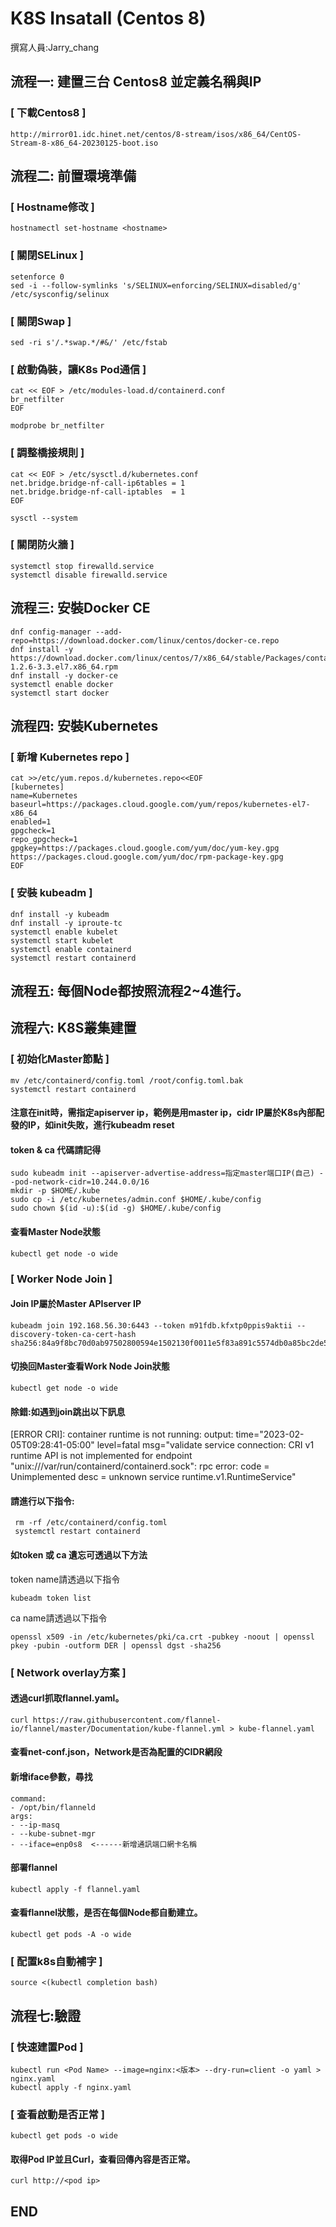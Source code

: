 # K8S Insatall (Centos 8)
撰寫人員:Jarry_chang
## 流程一: 建置三台 Centos8 並定義名稱與IP
### [ 下載Centos8 ]
    http://mirror01.idc.hinet.net/centos/8-stream/isos/x86_64/CentOS-Stream-8-x86_64-20230125-boot.iso
    

## 流程二: 前置環境準備
### [ Hostname修改 ]
    hostnamectl set-hostname <hostname>
### [ 關閉SELinux ]
    setenforce 0
    sed -i --follow-symlinks 's/SELINUX=enforcing/SELINUX=disabled/g' /etc/sysconfig/selinux
### [ 關閉Swap ]
    sed -ri s'/.*swap.*/#&/' /etc/fstab
    
### [ 啟動偽裝，讓K8s Pod通信 ]
    cat << EOF > /etc/modules-load.d/containerd.conf
    br_netfilter
    EOF
    
    modprobe br_netfilter

### [ 調整橋接規則 ]
    cat << EOF > /etc/sysctl.d/kubernetes.conf
    net.bridge.bridge-nf-call-ip6tables = 1
    net.bridge.bridge-nf-call-iptables  = 1
    EOF
    
    sysctl --system
### [ 關閉防火牆 ]
    systemctl stop firewalld.service
    systemctl disable firewalld.service

## 流程三: 安裝Docker CE
    dnf config-manager --add-repo=https://download.docker.com/linux/centos/docker-ce.repo    
    dnf install -y https://download.docker.com/linux/centos/7/x86_64/stable/Packages/containerd.io-1.2.6-3.3.el7.x86_64.rpm
    dnf install -y docker-ce
    systemctl enable docker
    systemctl start docker

## 流程四: 安裝Kubernetes
### [ 新增 Kubernetes repo ]
    cat >>/etc/yum.repos.d/kubernetes.repo<<EOF
    [kubernetes]
    name=Kubernetes
    baseurl=https://packages.cloud.google.com/yum/repos/kubernetes-el7-x86_64
    enabled=1
    gpgcheck=1
    repo_gpgcheck=1
    gpgkey=https://packages.cloud.google.com/yum/doc/yum-key.gpg https://packages.cloud.google.com/yum/doc/rpm-package-key.gpg
    EOF

### [ 安裝 kubeadm ]
    dnf install -y kubeadm
    dnf install -y iproute-tc                                       
    systemctl enable kubelet               
    systemctl start kubelet
    systemctl enable containerd
    systemctl restart containerd

## 流程五: 每個Node都按照流程2~4進行。
## 流程六: K8S叢集建置
### [ 初始化Master節點 ]
    mv /etc/containerd/config.toml /root/config.toml.bak
    systemctl restart containerd
#### 注意在init時，需指定apiserver ip，範例是用master ip，cidr IP屬於K8s內部配發的IP，如init失敗，進行kubeadm reset
#### token & ca 代碼請記得

    sudo kubeadm init --apiserver-advertise-address=指定master端口IP(自己) --pod-network-cidr=10.244.0.0/16
    mkdir -p $HOME/.kube
    sudo cp -i /etc/kubernetes/admin.conf $HOME/.kube/config
    sudo chown $(id -u):$(id -g) $HOME/.kube/config

#### 查看Master Node狀態
    kubectl get node -o wide
### [ Worker Node Join ]
#### Join IP屬於Master APIserver IP
    kubeadm join 192.168.56.30:6443 --token m91fdb.kfxtp0ppis9aktii --discovery-token-ca-cert-hash sha256:84a9f8bc70d0ab97502800594e1502130f0011e5f83a891c5574db0a85bc2de5
#### 切換回Master查看Work Node Join狀態
    kubectl get node -o wide
#### 除錯:如遇到join跳出以下訊息
[ERROR CRI]: container runtime is not running: output: time="2023-02-05T09:28:41-05:00" level=fatal msg="validate service connection: CRI v1 runtime API is not implemented for endpoint \"unix:///var/run/containerd/containerd.sock\": rpc error: code = Unimplemented desc = unknown service runtime.v1.RuntimeService"

#### 請進行以下指令:
     
     rm -rf /etc/containerd/config.toml
     systemctl restart containerd
#### 如token 或 ca 遺忘可透過以下方法
token name請透過以下指令

    kubeadm token list
ca name請透過以下指令

    openssl x509 -in /etc/kubernetes/pki/ca.crt -pubkey -noout | openssl pkey -pubin -outform DER | openssl dgst -sha256
### [ Network overlay方案 ]
#### 透過curl抓取flannel.yaml。
    curl https://raw.githubusercontent.com/flannel-io/flannel/master/Documentation/kube-flannel.yml > kube-flannel.yaml
#### 查看net-conf.json，Network是否為配置的CIDR網段
#### 新增iface參數，尋找
    command:
    - /opt/bin/flanneld
    args:
    - --ip-masq
    - --kube-subnet-mgr
    - --iface=enp0s8  <------新增通訊端口網卡名稱
    
#### 部署flannel
    kubectl apply -f flannel.yaml
#### 查看flannel狀態，是否在每個Node都自動建立。
    kubectl get pods -A -o wide
### [ 配置k8s自動補字 ]
    source <(kubectl completion bash) 
## 流程七:驗證

### [ 快速建置Pod ]
    kubectl run <Pod Name> --image=nginx:<版本> --dry-run=client -o yaml > nginx.yaml    
    kubectl apply -f nginx.yaml
### [ 查看啟動是否正常 ]

    kubectl get pods -o wide
#### 取得Pod IP並且Curl，查看回傳內容是否正常。
    curl http://<pod ip>

## END
